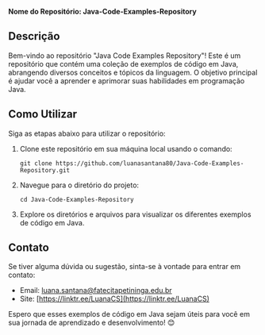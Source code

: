 **Nome do Repositório: Java-Code-Examples-Repository**



## Descrição
Bem-vindo ao repositório "Java Code Examples Repository"! Este é um repositório que contém uma coleção de exemplos de código em Java, abrangendo diversos conceitos e tópicos da linguagem. O objetivo principal é ajudar você a aprender e aprimorar suas habilidades em programação Java.


## Como Utilizar
Siga as etapas abaixo para utilizar o repositório:

1. Clone este repositório em sua máquina local usando o comando:
   ```
   git clone https://github.com/luanasantana80/Java-Code-Examples-Repository.git
   ```

2. Navegue para o diretório do projeto:
   ```
   cd Java-Code-Examples-Repository
   ```

3. Explore os diretórios e arquivos para visualizar os diferentes exemplos de código em Java.

## Contato
Se tiver alguma dúvida ou sugestão, sinta-se à vontade para entrar em contato:

- Email: luana.santana@fatecitapetininga.edu.br
- Site: [https://linktr.ee/LuanaCS](https://linktr.ee/LuanaCS)

Espero que esses exemplos de código em Java sejam úteis para você em sua jornada de aprendizado e desenvolvimento! 😊
